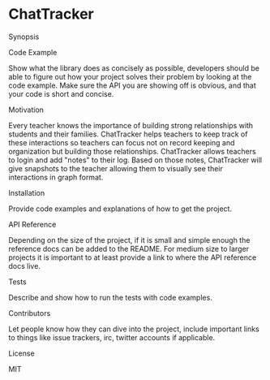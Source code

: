 # ChatTracker 
Synopsis



Code Example

Show what the library does as concisely as possible, developers should be able to figure out how your project solves their problem by looking at the code example. Make sure the API you are showing off is obvious, and that your code is short and concise.

Motivation

Every teacher knows the importance of building strong relationships with students and their families.  ChatTracker helps teachers to keep track of these interactions so teachers can focus not on record keeping and organization but building those relationships.  ChatTracker allows teachers to login and add "notes" to their log.  Based on those notes, ChatTracker will give snapshots to the teacher allowing them to visually see their interactions in graph format. 

Installation

Provide code examples and explanations of how to get the project.

API Reference

Depending on the size of the project, if it is small and simple enough the reference docs can be added to the README. For medium size to larger projects it is important to at least provide a link to where the API reference docs live.

Tests

Describe and show how to run the tests with code examples.

Contributors

Let people know how they can dive into the project, include important links to things like issue trackers, irc, twitter accounts if applicable.

License

MIT
